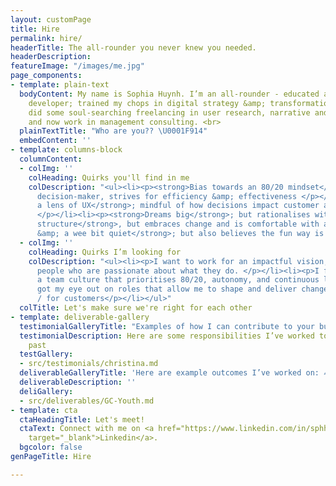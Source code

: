 ```yaml
---
layout: customPage
title: Hire
permalink: hire/
headerTitle: The all-rounder you never knew you needed.
headerDescription: 
featureImage: "/images/me.jpg"
page_components:
- template: plain-text
  bodyContent: My name is Sophia Huynh. I’m an all-rounder - educated as a software
    developer; trained my chops in digital strategy &amp; transformation consulting;
    did some soul-searching freelancing in user research, narrative and design projects;
    and now work in management consulting. <br>
  plainTextTitle: "Who are you?? \U0001F914"
  embedContent: ''
- template: columns-block
  columnContent:
  - colImg: ''
    colHeading: Quirks you'll find in me
    colDescription: "<ul><li><p><strong>Bias towards an 80/20 mindset</strong>; pragmatic
      decision-maker, strives for efficiency &amp; effectiveness </p></li><li><p><strong>Wears
      a lens of UX</strong>; mindful of how decisions impact customer and team experience
      </p></li><li><p><strong>Dreams big</strong>; but rationalises with data </p></li><li><p><strong>Prefers
      structure</strong>, but embraces change and is comfortable with ambiguity </p></li><li><p><strong>Introspective
      &amp; a wee bit quiet</strong>; but also believes the fun way is the best way</p></li></ul>"
  - colImg: ''
    colHeading: Quirks I’m looking for
    colDescription: "<ul><li><p>I want to work for an impactful vision; </p></li><li><p>with
      people who are passionate about what they do. </p></li><li><p>I flourish in
      a team culture that prioritises 80/20, autonomy, and continuous learning. </p></li><li><p>I’ve
      got my eye out on roles that allow me to shape and deliver change in the org
      / for customers</p></li></ul>"
  colTitle: Let's make sure we're right for each other
- template: deliverable-gallery
  testimonialGalleryTitle: "Examples of how I can contribute to your business \U0001F4AA"
  testimonialDescription: Here are some responsibilities I’ve worked towards in the
    past
  testGallery:
  - src/testimonials/christina.md
  deliverableGalleryTitle: 'Here are example outcomes I’ve worked on: ✍️'
  deliverableDescription: ''
  deliGallery:
  - src/deliverables/GC-Youth.md
- template: cta
  ctaHeadingTitle: Let's meet!
  ctaText: Connect with me on <a href="https://www.linkedin.com/in/sphhuynh/" title=""
    target="_blank">Linkedin</a>.
  bgcolor: false
genPageTitle: Hire

---
```

